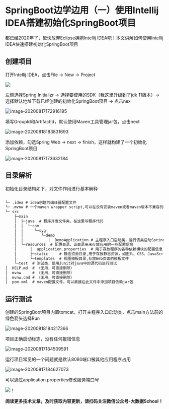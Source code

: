 # SpringBoot边学边用（一）使用Intellij IDEA搭建初始化SpringBoot项目

都已经2020年了，赶快放弃Eclipse拥抱Intellij IDEA吧！本文讲解如何使用Intellij IDEA快速搭建初始化SpringBoot项目

## 创建项目

打开Intellij IDEA，点击File -> New -> Project

![](http://images.simplesay.top/book/20200806171241.jpg)

左侧选择Spring Initializr -> 选择要使用的SDK（我这里升级到了jdk 11版本）-> 选择默认地址下载已经创建的初始化SpringBoot项目 -> 点击nex

![image-20200817172916195]( http://images.simplesay.top/book/image-20200817172916195.png)

填写GroupId和ArtifactId，默认使用Maven工具管理jar包，点击next

![image-20200818183831693]( http://images.simplesay.top/book/image-20200818183831693.png)

添加依赖，勾选Spring Web -> next -> finish，这样就构建了一个初始化SpringBoot项目

![image-20200817173632184]( http://images.simplesay.top/book/image-20200817173632184.png)

## 目录解析

初始化目录结构如下，对文件作用进行基本解释

```xml

└─ .idea # idea创建的编译器配置文件
└─ .mvnw # 一个maven wrapper script,可以在没有安装maven或者maven版本不兼容的条件下运行maven的命令
└─ src
    ├─main
    │  ├─java  # 程序开发文件夹，在这里写程序代码
    │  │  └─com
    │  │     └─syg
    │  │        └─demo
    │  │           │  DemoApplication # 主程序入口启动类，运行该类启动SpringBoot应用   
    │  └─resources  # 配置目录，该目录用来存放应用的一些配置信息
    │      │  application.properties  # 用于存放程序的各种依赖模块的配置信息
    │      ├─static     # 静态资源目录,用于存放静态资源，如图片、CSS、JavaScript等
    │      └─templates  # 视图模板目录,存放Web页面的模板文件
    └─test  # 测试类，使用Junit对java中的源代码进行测试
│  HELP.md  # （无用，可直接删除）
│  mvnw     # （无用，可直接删除）
│  mvnw.cmd # （无用，可直接删除）
│  pom.xml  # maven配置文件，可以直接在此文件中添加项目依赖jar包                 
```

## 运行测试

创建的SpringBoot项目内置tomcat，打开主程序入口启动类，点击main方法前的绿色箭头选择Run

![image-20200818184217366]( http://images.simplesay.top/book/image-20200818184217366.png)

项目正确启动标志，没有任何报错信息

![image-20200817184509591]( http://images.simplesay.top/book/image-20200817184509591.png)

运行项目常见的一个问题就是默认8080端口被其他应用程序占用

![image-20200817184627073]( http://images.simplesay.top/book/image-20200817184627073.png)

可以通过application.properties修改服务端口号

![！]( http://images.simplesay.top/book/image-20200817184537760.png)

**阅读更多技术文章，及时获取内容更新，请扫码关注微信公众号-大数据School！**


